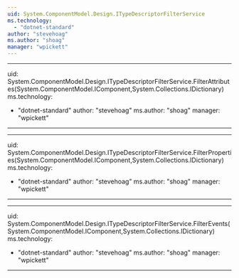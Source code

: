 ```yaml
---
uid: System.ComponentModel.Design.ITypeDescriptorFilterService
ms.technology: 
  - "dotnet-standard"
author: "stevehoag"
ms.author: "shoag"
manager: "wpickett"
---
```


---
uid: System.ComponentModel.Design.ITypeDescriptorFilterService.FilterAttributes(System.ComponentModel.IComponent,System.Collections.IDictionary)
ms.technology: 
  - "dotnet-standard"
author: "stevehoag"
ms.author: "shoag"
manager: "wpickett"
---

---
uid: System.ComponentModel.Design.ITypeDescriptorFilterService.FilterProperties(System.ComponentModel.IComponent,System.Collections.IDictionary)
ms.technology: 
  - "dotnet-standard"
author: "stevehoag"
ms.author: "shoag"
manager: "wpickett"
---

---
uid: System.ComponentModel.Design.ITypeDescriptorFilterService.FilterEvents(System.ComponentModel.IComponent,System.Collections.IDictionary)
ms.technology: 
  - "dotnet-standard"
author: "stevehoag"
ms.author: "shoag"
manager: "wpickett"
---
